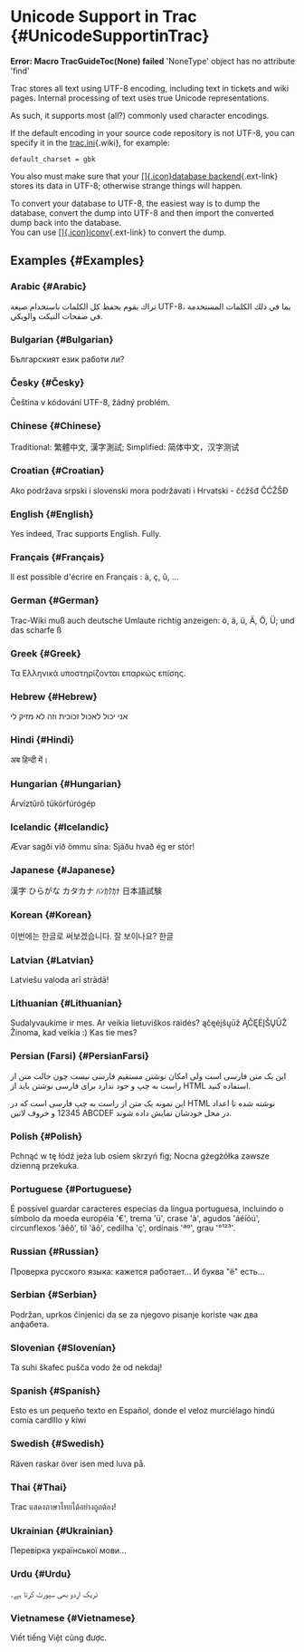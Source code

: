 Unicode Support in Trac {#UnicodeSupportinTrac}
=======================

<div class="system-message">

**Error: Macro TracGuideToc(None) failed**
    'NoneType' object has no attribute 'find'

</div>

Trac stores all text using UTF-8 encoding, including text in tickets and
wiki pages. Internal processing of text uses true Unicode
representations.

As such, it supports most (all?) commonly used character encodings.

If the default encoding in your source code repository is not UTF-8, you
can specify it in the
[trac.ini](https://docs.pagure.org/sssd-test2/TracIni.html#trac-section){.wiki},
for example:

``` {.wiki}
default_charset = gbk
```

You also must make sure that your [[​]{.icon}database
backend](http://trac.edgewall.org/intertrac/DatabaseBackend "DatabaseBackend in Trac project trac"){.ext-link}
stores its data in UTF-8; otherwise strange things will happen.

To convert your database to UTF-8, the easiest way is to dump the
database, convert the dump into UTF-8 and then import the converted dump
back into the database.\
You can use
[[​]{.icon}iconv](http://www.gnu.org/software/libiconv/documentation/libiconv/iconv.1.html){.ext-link}
to convert the dump.

Examples {#Examples}
--------

### Arabic {#Arabic}

تراك يقوم بحفظ كل الكلمات باستخدام صيغة UTF-8، بما في ذلك الكلمات
المستخدمة في صفحات التيكت والويكي.

### Bulgarian {#Bulgarian}

Българският език работи ли?

### Česky {#Česky}

Čeština v kódování UTF-8, žádný problém.

### Chinese {#Chinese}

Traditional: 繁體中文, 漢字測試; Simplified: 简体中文，汉字测试

### Croatian {#Croatian}

Ako podržava srpski i slovenski mora podržavati i Hrvatski - čćžšđ ČĆŽŠĐ

### English {#English}

Yes indeed, Trac supports English. Fully.

### Français {#Français}

Il est possible d'écrire en Français : à, ç, û, ...

### German {#German}

Trac-Wiki muß auch deutsche Umlaute richtig anzeigen: ö, ä, ü, Ä, Ö, Ü;
und das scharfe ß

### Greek {#Greek}

Τα Ελληνικά υποστηρίζονται επαρκώς επίσης.

### Hebrew {#Hebrew}

אני יכול לאכול זכוכית וזה לא מזיק לי

### Hindi {#Hindi}

अब हिन्दी में।

### Hungarian {#Hungarian}

Árvíztűrő tükörfúrógép

### Icelandic {#Icelandic}

Ævar sagði við ömmu sína: Sjáðu hvað ég er stór!

### Japanese {#Japanese}

漢字 ひらがな カタカナ ﾊﾝｶｸｶﾅ 日本語試験

### Korean {#Korean}

이번에는 한글로 써보겠습니다. 잘 보이나요? 한글

### Latvian {#Latvian}

Latviešu valoda arī strādā!

### Lithuanian {#Lithuanian}

Sudalyvaukime ir mes. Ar veikia lietuviškos raidės? ąčęėįšųūž ĄČĘĖĮŠŲŪŽ
Žinoma, kad veikia :) Kas tie mes?

### Persian (Farsi) {#PersianFarsi}

این یک متن فارسی است ولی امکان نوشتن مستقیم فارسی نیست چون حالت متن از
راست به چپ و جود ندارد برای فارسی نوشتن باید از HTML استفاده کنید.

<div dir="rtl">

</div>

این نمونه یک متن از راست به چپ فارسی است که در HTML نوشته شده تا اعداد
12345 و حروف لاتین ABCDEF در محل خودشان نمایش داده شوند.

### Polish {#Polish}

Pchnąć w tę łódź jeża lub osiem skrzyń fig; Nocna gżegżółka zawsze
dzienną przekuka.

### Portuguese {#Portuguese}

É possível guardar caracteres especias da língua portuguesa, incluindo o
símbolo da moeda européia '€', trema 'ü', crase 'à', agudos 'áéíóú',
circunflexos 'âêô', til 'ãõ', cedilha 'ç', ordinais 'ªº', grau '°¹²³'.

### Russian {#Russian}

Проверка русского языка: кажется работает... И буква "ё" есть...

### Serbian {#Serbian}

Podržan, uprkos činjenici da se za njegovo pisanje koriste чак два
алфабета.

### Slovenian {#Slovenian}

Ta suhi škafec pušča vodo že od nekdaj!

### Spanish {#Spanish}

Esto es un pequeño texto en Español, donde el veloz murciélago hindú
comía cardlllo y kiwi

### Swedish {#Swedish}

Räven raskar över isen med luva på.

### Thai {#Thai}

Trac แสดงภาษาไทยได้อย่างถูกต้อง!

### Ukrainian {#Ukrainian}

Перевірка української мови...

### Urdu {#Urdu}

ٹریک اردو بھی سپورٹ کرتا ہے۔

### Vietnamese {#Vietnamese}

Viết tiếng Việt cũng được.
